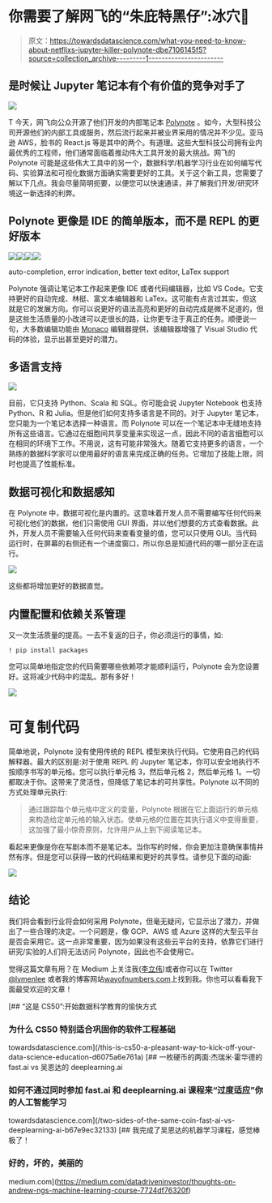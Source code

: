 # 你需要了解网飞的“朱庇特黑仔”:冰穴📖

> 原文：<https://towardsdatascience.com/what-you-need-to-know-about-netflixs-jupyter-killer-polynote-dbe7106145f5?source=collection_archive---------1----------------------->

## 是时候让 Jupyter 笔记本有个有价值的竞争对手了

![](img/5aa9bd3ca8ddab9d45d27bf2775273ec.png)

T 今天，网飞向公众开源了他们开发的内部笔记本 [Polynote](http://www.polynote.org/) 。如今，大型科技公司开源他们的内部工具或服务，然后流行起来并被业界采用的情况并不少见。亚马逊 AWS，脸书的 React.js 等是其中的两个。有道理。这些大型科技公司拥有业内最优秀的工程师，他们通常面临着推动伟大工具开发的最大挑战。网飞的 Polynote 可能是这些伟大工具中的另一个，数据科学/机器学习行业在如何编写代码、实验算法和可视化数据方面确实需要更好的工具。关于这个新工具，您需要了解以下几点。我会尽量简明扼要，以便您可以快速通读，并了解我们开发/研究环境这一新选择的利弊。

## Polynote 更像是 IDE 的简单版本，而不是 REPL 的更好版本

![](img/8d7ab1c5fb17aad3b394d4f35db21108.png)![](img/d3a83cec4730546385c00a3f68b3b73d.png)![](img/6e9622e966b3a885865a8eed5b61cc5d.png)![](img/a0619c9f9249ab3835a8f29433826d82.png)

auto-completion, error indication, better text editor, LaTex support

Polynote 强调让笔记本工作起来更像 IDE 或者代码编辑器，比如 VS Code。它支持更好的自动完成、林挺、富文本编辑器和 LaTex。这可能有点言过其实，但这就是它的发展方向。你可以说更好的语法高亮和更好的自动完成是微不足道的，但是这些生活质量的小改进可以走很长的路，让你更专注于真正的任务。顺便说一句，大多数编辑功能由 [Monaco](https://microsoft.github.io/monaco-editor/) 编辑器提供，该编辑器增强了 Visual Studio 代码的体验，显示出甚至更好的潜力。

## 多语言支持

![](img/ac0083306e2a1c77043461a2417f85df.png)

目前，它只支持 Python、Scala 和 SQL。你可能会说 Jupyter Notebook 也支持 Python、R 和 Julia。但是他们如何支持多语言是不同的。对于 Jupyter 笔记本，您只能为一个笔记本选择一种语言。而 Polynote 可以在一个笔记本中无缝地支持所有这些语言。它通过在细胞间共享变量来实现这一点，因此不同的语言细胞可以在相同的环境下工作。不用说，这有可能非常强大。随着它支持更多的语言，一个熟练的数据科学家可以使用最好的语言来完成正确的任务。它增加了技能上限，同时也提高了性能标准。

## 数据可视化和数据感知

在 Polynote 中，数据可视化是内置的。这意味着开发人员不需要编写任何代码来可视化他们的数据，他们只需使用 GUI 界面，并以他们想要的方式查看数据。此外，开发人员不需要输入任何代码来查看变量的值，您可以只使用 GUI。当代码运行时，在屏幕的右侧还有一个进度窗口，所以你总是知道代码的哪一部分正在运行。

![](img/0f66545d9690b78f17090c91a6063aec.png)

这些都将增加更好的数据直觉。

## 内置配置和依赖关系管理

又一次生活质量的提高。一去不复返的日子，你必须运行的事情，如:

```
! pip install packages
```

您可以简单地指定您的代码需要哪些依赖项才能顺利运行，Polynote 会为您设置好。这将减少代码中的混乱。那有多好！

![](img/0d08de74d91ba796fd6139ec3848937c.png)

# 可复制代码

简单地说，Polynote 没有使用传统的 REPL 模型来执行代码。它使用自己的代码解释器。最大的区别是:对于使用 REPL 的 Jupyter 笔记本，你可以安全地执行不按顺序书写的单元格。您可以执行单元格 3，然后单元格 2，然后单元格 1。一切都取决于你。这带来了灵活性，但降低了笔记本的可共享性。Polynote 以不同的方式处理单元执行:

> 通过跟踪每个单元格中定义的变量，Polynote 根据在它上面运行的单元格来构造给定单元格的输入状态。使单元格的位置在其执行语义中变得重要，这加强了最小惊奇原则，允许用户从上到下阅读笔记本。

看起来更像是你在写剧本而不是笔记本。当你写的时候，你会更加注意确保事情井然有序。但是您可以获得一致的代码结果和更好的共享性。请参见下面的动画:

![](img/ffe820f0f2f62f56e68265750f95776f.png)

## 结论

我们将会看到行业将会如何采用 Polynote，但毫无疑问，它显示出了潜力，并做出了一些合理的决定。一个问题是，像 GCP、AWS 或 Azure 这样的大型云平台是否会采用它。这一点非常重要，因为如果没有这些云平台的支持，依靠它们进行研究/实验的人们将无法访问 Polynote，因此也不会使用它。

觉得这篇文章有用？在 Medium 上关注我([李立伟](https://medium.com/u/72c98619a048?source=post_page-----dbe7106145f5--------------------------------))或者你可以在 Twitter [@lymenlee](https://twitter.com/lymenlee) 或者我的博客网站[wayofnumbers.com](https://wayofnumbers.com)上找到我。你也可以看看我下面最受欢迎的文章！

[](/this-is-cs50-a-pleasant-way-to-kick-off-your-data-science-education-d6075a6e761a) [## “这是 CS50”:开始数据科学教育的愉快方式

### 为什么 CS50 特别适合巩固你的软件工程基础

towardsdatascience.com](/this-is-cs50-a-pleasant-way-to-kick-off-your-data-science-education-d6075a6e761a) [](/two-sides-of-the-same-coin-fast-ai-vs-deeplearning-ai-b67e9ec32133) [## 一枚硬币的两面:杰瑞米·霍华德的 fast.ai vs 吴恩达的 deeplearning.ai

### 如何不通过同时参加 fast.ai 和 deeplearning.ai 课程来“过度适应”你的人工智能学习

towardsdatascience.com](/two-sides-of-the-same-coin-fast-ai-vs-deeplearning-ai-b67e9ec32133) [](https://medium.com/datadriveninvestor/thoughts-on-andrew-ngs-machine-learning-course-7724df76320f) [## 我完成了吴恩达的机器学习课程，感觉棒极了！

### 好的，坏的，美丽的

medium.com](https://medium.com/datadriveninvestor/thoughts-on-andrew-ngs-machine-learning-course-7724df76320f)